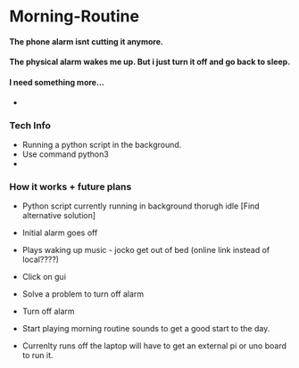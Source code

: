 # Morning-Routine
 #### The phone alarm isnt cutting it anymore.  
 #### The physical alarm wakes me up. But i just turn it off and go back to sleep.  
 #### I need something more...  
-
### Tech Info
- Running a python script in the background.  
- Use command python3 <file name>
-
### How it works + future plans
- Python script currently running in background thorugh idle [Find alternative solution]
- Initial alarm goes off
- Plays waking up music - jocko get out of bed (online link instead of local????)
- Click on gui 
- Solve a problem to turn off alarm
- Turn off alarm
- Start playing morning routine sounds to get a good start to the day.


- Currenlty runs off the laptop will have to get an external pi or uno board to run it.
